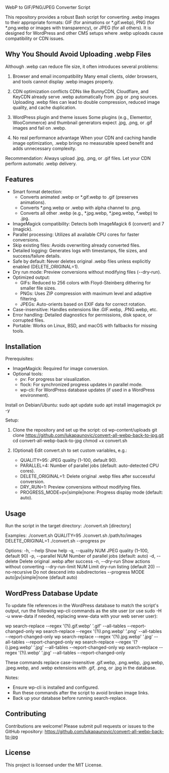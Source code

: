 WebP to GIF/PNG/JPEG Converter Script

This repository provides a robust Bash script for converting .webp images to their appropriate formats: GIF (for animations or *.gif.webp), PNG (for *.png.webp or images with transparency), or JPEG (for all others). It is designed for WordPress and other CMS setups where .webp uploads cause compatibility or CDN issues.

Why You Should Avoid Uploading .webp Files
-----------------------------------------

Although .webp can reduce file size, it often introduces several problems:

1. Browser and email incompatibility
   Many email clients, older browsers, and tools cannot display .webp images properly.

2. CDN optimization conflicts
   CDNs like BunnyCDN, Cloudflare, and KeyCDN already serve .webp automatically from .jpg or .png sources. Uploading .webp files can lead to double compression, reduced image quality, and cache duplication.

3. WordPress plugin and theme issues
   Some plugins (e.g., Elementor, WooCommerce) and thumbnail generators expect .jpg, .png, or .gif images and fail on .webp.

4. No real performance advantage
   When your CDN and caching handle image optimization, .webp brings no measurable speed benefit and adds unnecessary complexity.

Recommendation: Always upload .jpg, .png, or .gif files. Let your CDN perform automatic .webp delivery.

Features
--------

- Smart format detection:
  - Converts animated .webp or *.gif.webp to .gif (preserves animations).
  - Converts *.png.webp or .webp with alpha channel to .png.
  - Converts all other .webp (e.g., *.jpg.webp, *.jpeg.webp, *.webp) to .jpg.
- ImageMagick compatibility: Detects both ImageMagick 6 (convert) and 7 (magick).
- Parallel processing: Utilizes all available CPU cores for faster conversions.
- Skip existing files: Avoids overwriting already converted files.
- Detailed logging: Generates logs with timestamps, file sizes, and success/failure details.
- Safe by default: Never deletes original .webp files unless explicitly enabled (DELETE_ORIGINAL=1).
- Dry run mode: Preview conversions without modifying files (--dry-run).
- Optimized output:
  - GIFs: Reduced to 256 colors with Floyd-Steinberg dithering for smaller file sizes.
  - PNGs: Uses ZIP compression with maximum level and adaptive filtering.
  - JPEGs: Auto-orients based on EXIF data for correct rotation.
- Case-insensitive: Handles extensions like .GIF.webp, .PNG.webp, etc.
- Error handling: Detailed diagnostics for permissions, disk space, or corrupted files.
- Portable: Works on Linux, BSD, and macOS with fallbacks for missing tools.

Installation
------------

Prerequisites:
- ImageMagick: Required for image conversion.
- Optional tools:
  - pv: For progress bar visualization.
  - flock: For synchronized progress updates in parallel mode.
  - wp-cli: For WordPress database updates (if used in a WordPress environment).

Install on Debian/Ubuntu:
  sudo apt update
  sudo apt install imagemagick pv -y

Setup:
1. Clone the repository and set up the script:
   cd wp-content/uploads
   git clone https://github.com/lukapaunovic/convert-all-webp-back-to-jpg.git
   cd convert-all-webp-back-to-jpg
   chmod +x convert.sh

2. (Optional) Edit convert.sh to set custom variables, e.g.:
   - QUALITY=95: JPEG quality (1–100, default 90).
   - PARALLEL=4: Number of parallel jobs (default: auto-detected CPU cores).
   - DELETE_ORIGINAL=1: Delete original .webp files after successful conversion.
   - DRY_RUN=1: Preview conversions without modifying files.
   - PROGRESS_MODE=pv|simple|none: Progress display mode (default: auto).

Usage
-----

Run the script in the target directory:
  ./convert.sh [directory]

Examples:
  ./convert.sh
  QUALITY=95 ./convert.sh /path/to/images
  DELETE_ORIGINAL=1 ./convert.sh --progress pv

Options:
  -h, --help              Show help
  -q, --quality NUM       JPEG quality (1–100, default 90)
  -p, --parallel NUM      Number of parallel jobs (default: auto)
  -d, --delete            Delete original .webp after success
  -n, --dry-run           Show actions without converting
  --dry-run-limit NUM     Limit dry-run listing (default 20)
  --no-recursive          Do not descend into subdirectories
  --progress MODE         auto|pv|simple|none (default auto)

WordPress Database Update
-------------------------

To update file references in the WordPress database to match the script's output, run the following wp-cli commands as the site user (or use sudo -H -u www-data if needed, replacing www-data with your web server user):

  wp search-replace --regex '(?i)\.gif\.webp' '.gif' --all-tables --report-changed-only
  wp search-replace --regex '(?i)\.png\.webp' '.png' --all-tables --report-changed-only
  wp search-replace --regex '(?i)\.jpg\.webp' '.jpg' --all-tables --report-changed-only
  wp search-replace --regex '(?i)\.jpeg\.webp' '.jpg' --all-tables --report-changed-only
  wp search-replace --regex '(?i)\.webp' '.jpg' --all-tables --report-changed-only

These commands replace case-insensitive .gif.webp, .png.webp, .jpg.webp, .jpeg.webp, and .webp extensions with .gif, .png, or .jpg in the database.

Notes:
- Ensure wp-cli is installed and configured.
- Run these commands after the script to avoid broken image links.
- Back up your database before running search-replace.

Contributing
------------

Contributions are welcome! Please submit pull requests or issues to the GitHub repository:
https://github.com/lukapaunovic/convert-all-webp-back-to-jpg

License
-------

This project is licensed under the MIT License.
